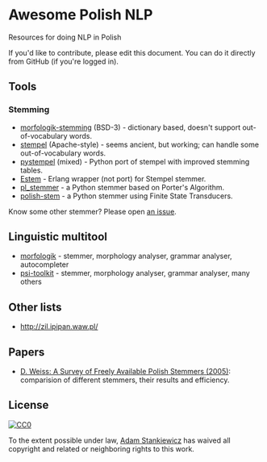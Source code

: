 # Awesome Polish NLP

Resources for doing NLP in Polish

If you'd like to contribute, please edit this document. You can do it directly from GitHub (if you're logged in).

## Tools

### Stemming

- [morfologik-stemming](https://github.com/morfologik/morfologik-stemming) (BSD-3) - dictionary based, doesn't support out-of-vocabulary words.
- [stempel](http://www.getopt.org/stempel/) (Apache-style) - seems ancient, but working; can handle some out-of-vocabulary words.
- [pystempel](https://github.com/dzieciou/pystempel) (mixed) - Python port of stempel with improved stemming tables.
- [Estem](https://github.com/arcusfelis/estem) - Erlang wrapper (not port) for Stempel stemmer.
- [pl_stemmer](https://github.com/Tutanchamon/pl_stemmer) - a Python stemmer based on Porter's Algorithm.
- [polish-stem](https://github.com/eugeniashurko/polish-stem) - a Python stemmer using Finite State Transducers.


Know some other stemmer? Please open [an issue](https://github.com/sheerun/awesome-polish-nlp/issues).

## Linguistic multitool
- [morfologik](http://morfologik.blogspot.com/) - stemmer, morphology analyser, grammar analyser, autocompleter
- [psi-toolkit](https://github.com/skorzewski/psi-toolkit) - stemmer, morphology analyser, grammar analyser, many others

## Other lists

- http://zil.ipipan.waw.pl/

## Papers

 - [D. Weiss: A Survey of Freely Available Polish Stemmers (2005)](http://www.cs.put.poznan.pl/dweiss/site/publications/download/ltc_092_weiss_2.pdf): comparision of different stemmers, their results and efficiency.

## License

[![CC0](http://mirrors.creativecommons.org/presskit/buttons/88x31/svg/cc-zero.svg)](https://creativecommons.org/publicdomain/zero/1.0/)

To the extent possible under law, [Adam Stankiewicz](https://sheerun.net) has waived all copyright and related or neighboring rights to this work.
